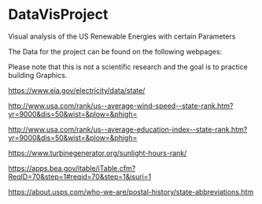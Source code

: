# DataVisProject
Visual analysis of the US Renewable Energies with certain Parameters


The Data for the project can be found on the following webpages:

Please note that this is not a scientific research and the goal is to practice building Graphics.

<https://www.eia.gov/electricity/data/state/>

<http://www.usa.com/rank/us--average-wind-speed--state-rank.htm?yr=9000&dis=50&wist=&plow=&phigh=>

<http://www.usa.com/rank/us--average-education-index--state-rank.htm?yr=9000&dis=50&wist=&plow=&phigh=> 

<https://www.turbinegenerator.org/sunlight-hours-rank/>

<https://apps.bea.gov/itable/iTable.cfm?ReqID=70&step=1#reqid=70&step=1&isuri=1>

<https://about.usps.com/who-we-are/postal-history/state-abbreviations.htm> 

